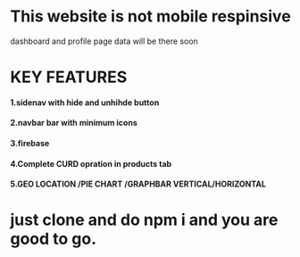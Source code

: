 # This website is not mobile respinsive
dashboard and profile page data will be there soon
# KEY FEATURES
#### 1.sidenav with hide and unhihde button
#### 2.navbar bar with minimum icons
#### 3.firebase
#### 4.Complete CURD opration in products tab
#### 5.GEO LOCATION /PIE CHART /GRAPHBAR VERTICAL/HORIZONTAL

# just clone and do npm i and you are good to go.

